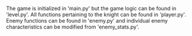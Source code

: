 The game is initialized in 'main.py' but the game logic can be found in 'level.py'. 
All functions pertaining to the knight can be found in 'player.py'. 
Enemy functions can be found in 'enemy.py' and individual enemy characteristics can be modified from 'enemy_stats.py'.